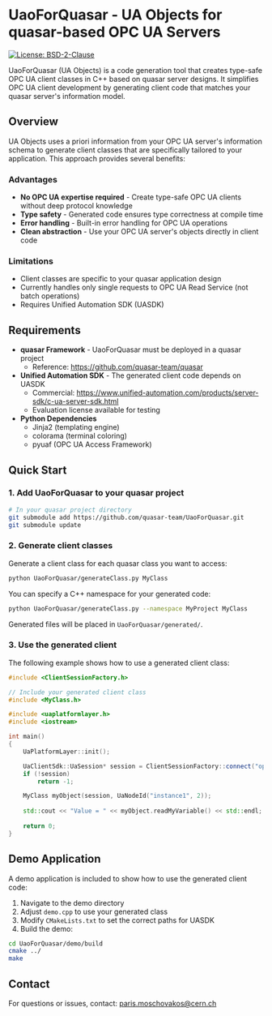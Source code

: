 # UaoForQuasar - UA Objects for quasar-based OPC UA Servers

[![License: BSD-2-Clause](https://img.shields.io/badge/License-BSD--2--Clause-blue.svg)](https://opensource.org/licenses/BSD-2-Clause)

UaoForQuasar (UA Objects) is a code generation tool that creates type-safe OPC UA client classes in C++ based on quasar server designs. It simplifies OPC UA client development by generating client code that matches your quasar server's information model.

## Overview

UA Objects uses a priori information from your OPC UA server's information schema to generate client classes that are specifically tailored to your application. This approach provides several benefits:

### Advantages
- **No OPC UA expertise required** - Create type-safe OPC UA clients without deep protocol knowledge
- **Type safety** - Generated code ensures type correctness at compile time
- **Error handling** - Built-in error handling for OPC UA operations
- **Clean abstraction** - Use your OPC UA server's objects directly in client code

### Limitations
- Client classes are specific to your quasar application design
- Currently handles only single requests to OPC UA Read Service (not batch operations)
- Requires Unified Automation SDK (UASDK)

## Requirements

- **quasar Framework** - UaoForQuasar must be deployed in a quasar project
  - Reference: https://github.com/quasar-team/quasar
- **Unified Automation SDK** - The generated client code depends on UASDK
  - Commercial: https://www.unified-automation.com/products/server-sdk/c-ua-server-sdk.html
  - Evaluation license available for testing
- **Python Dependencies**
  - Jinja2 (templating engine)
  - colorama (terminal coloring)
  - pyuaf (OPC UA Access Framework)

## Quick Start

### 1. Add UaoForQuasar to your quasar project

```bash
# In your quasar project directory
git submodule add https://github.com/quasar-team/UaoForQuasar.git
git submodule update
```

### 2. Generate client classes

Generate a client class for each quasar class you want to access:

```bash
python UaoForQuasar/generateClass.py MyClass
```

You can specify a C++ namespace for your generated code:

```bash
python UaoForQuasar/generateClass.py --namespace MyProject MyClass
```

Generated files will be placed in `UaoForQuasar/generated/`.

### 3. Use the generated client

The following example shows how to use a generated client class:

```cpp
#include <ClientSessionFactory.h>

// Include your generated client class
#include <MyClass.h>

#include <uaplatformlayer.h>
#include <iostream>

int main()
{
    UaPlatformLayer::init();

    UaClientSdk::UaSession* session = ClientSessionFactory::connect("opc.tcp://127.0.0.1:4841");
    if (!session)
        return -1;

    MyClass myObject(session, UaNodeId("instance1", 2));
    
    std::cout << "Value = " << myObject.readMyVariable() << std::endl;
    
    return 0;
}
```

## Demo Application

A demo application is included to show how to use the generated client code:

1. Navigate to the demo directory
2. Adjust `demo.cpp` to use your generated class
3. Modify `CMakeLists.txt` to set the correct paths for UASDK
4. Build the demo:

```bash
cd UaoForQuasar/demo/build
cmake ../
make
```

## Contact

For questions or issues, contact: paris.moschovakos@cern.ch